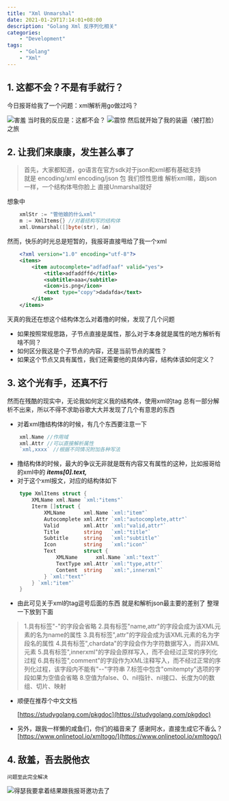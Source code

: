 ```yaml
---
title: "Xml Unmarshal"
date: 2021-01-29T17:14:01+08:00
description: "Golang Xml 反序列化相关"
categories:
    - "Development"
tags:
    - "Golang"
    - "Xml"
---
```



## 1. 这都不会？不是有手就行？

今日报哥给我了一个问题：xml解析用go做过吗？

![害羞](https://gitee.com/luanruisong/blog_img/raw/master//20210129171908.png)
当时我的反应是：这都不会？
![震惊](https://gitee.com/luanruisong/blog_img/raw/master//20210129172846.png)
然后就开始了我的装逼（被打脸）之旅

## 2. 让我们来康康，发生甚么事了

> 首先，大家都知道，go语言在官方sdk对于json和xml都有基础支持  
就是  encoding/xml encoding/json 包
我们惯性思维 解析xml嘛，跟json一样，一个结构体甩你脸上 直接Unmarshal就好

想象中

```go
    xmlStr := "管他娘的什么xml"
    m := XmlItems{} //对着结构写的结构体
    xml.Unmarshal([]byte(str), &m)
```

然而，快乐的时光总是短暂的，我报哥直接甩给了我一个xml

```xml
    <?xml version="1.0" encoding="utf-8"?>
    <items>
        <item autocomplete="adfadfaaf" valid="yes">
            <title>adfaddffd</title>
            <subtitle>aaa</subtitle>
            <icon>is.png</icon>
            <text type="copy">dadafda</text>
        </item>
    </items>
```

天真的我还在想这个结构体怎么对着撸的时候，发现了几个问题

* 如果按照常规思路，子节点直接是属性，那么对于本身就是属性的地方解析有啥不同？
* 如何区分我这是个子节点的内容，还是当前节点的属性？
* 如果这个节点又具有属性，我们还需要他的具体内容，结构体该如何定义？

## 3. 这个光有手，还真不行

然而在残酷的现实中，无论我如何定义我的结构体，使用xml的tag 总有一部分解析不出来，所以不得不求助谷歌大大并发现了几个有意思的东西

* 对着xml撸结构体的时候，有几个东西要注意一下
  
```go
    xml.Name //作用域
    xml.Attr //可以直接解析属性
    `xml,xxxx` //根据不同情况附加各种写法
```

* 撸结构体的时候，最大的争议无非就是既有内容又有属性的这种，比如报哥给的xml中的 ***items[0].text,*** 
* 对于这个xml报文，对应的结构体如下
  
```go
    type XmlItems struct {
        XMLName xml.Name `xml:"items"`
        Iterm []struct {
            XMLName      xml.Name `xml:"item"`
            Autocomplete xml.Attr `xml:"autocomplete,attr"`
            Valid        xml.Attr `xml:"valid,attr"`
            Title        string   `xml:"title"`
            Subtitle     string   `xml:"subtitle"`
            Icon         string   `xml:"icon"`
            Text         struct {
                XMLName      xml.Name `xml:"text"`
                TextType xml.Attr `xml:"type,attr"`
                Content  string   `xml:",innerxml"`
            } `xml:"text"`
        } `xml:"item"`
    }
```

* 由此可见关于xml的tag逗号后面的东西  就是和解析json最主要的差别了 整理一下放到下面
  
> 1.具有标签"-"的字段会省略
2.具有标签"name,attr"的字段会成为该XML元素的名为name的属性
3.具有标签",attr"的字段会成为该XML元素的名为字段名的属性
4.具有标签",chardata"的字段会作为字符数据写入，而非XML元素
5.具有标签",innerxml"的字段会原样写入，而不会经过正常的序列化过程
6.具有标签",comment"的字段作为XML注释写入，而不经过正常的序列化过程，该字段内不能有"--"字符串
7.标签中包含"omitempty"选项的字段如果为空值会省略
8.空值为false、0、nil指针、nil接口、长度为0的数组、切片、映射

* 顺便在推荐个中文文档

    [https://studygolang.com/pkgdoc](https://studygolang.com/pkgdoc)

* 另外，跟我一样懒的咸鱼们，你们的福音来了
    感谢阿水，直接生成它不香么？
    [https://www.onlinetool.io/xmltogo/](https://www.onlinetool.io/xmltogo/)

## 4. 敌羞，吾去脱他衣

    问题至此完全解决

![得瑟](https://gitee.com/luanruisong/blog_img/raw/master//20210129175003.png)我要拿着结果跟我报哥邀功去了
